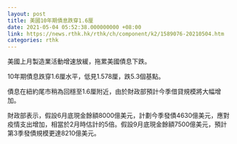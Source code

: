 ```yaml
---
layout: post
title: 美國10年期債息跌穿1.6厘
date: 2021-05-04 05:52:38.000000000 +08:00
link: https://news.rthk.hk/rthk/ch/component/k2/1589076-20210504.htm
categories: rthk
---
```


美國上月製造業活動增速放緩，拖累美國債息下跌。

10年期債息跌穿1.6厘水平，低見1.578厘，跌5.3個基點。

債息在紐約尾市稍為回穩至1.6厘附近，由於財政部預計今季借貸規模將大幅增加。

財政部表示，假設6月底現金餘額8000億美元，計劃今季發債4630億美元，應對疫情支出增加，相當於2月時估計的5倍。假設9月底現金餘額7500億美元，預計第3季發債規模更達8210億美元。
